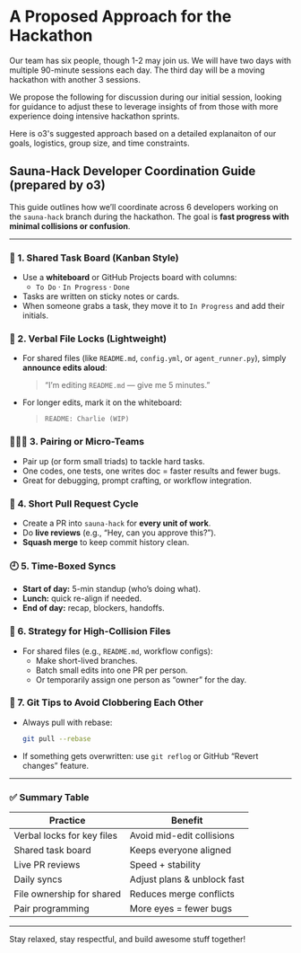 # A Proposed Approach for the Hackathon

Our team has six people, though 1-2 may join us.  We will have two days with multiple 90-minute sessions each day.
The third day will be a moving hackathon with another 3 sessions.

We propose the following for discussion during our initial session, looking for guidance to adjust these to
leverage insights of from those with more experience doing intensive hackathon sprints.

Here is o3's suggested approach based on a detailed explanaiton of our goals, logistics, group size, and time constraints.


## Sauna-Hack Developer Coordination Guide (prepared by o3)

This guide outlines how we’ll coordinate across 6 developers working on the `sauna-hack` branch during the hackathon.
The goal is **fast progress with minimal collisions or confusion**.

---

### 🔁 1. Shared Task Board (Kanban Style)
- Use a **whiteboard** or GitHub Projects board with columns:
  - `To Do` · `In Progress` · `Done`
- Tasks are written on sticky notes or cards.
- When someone grabs a task, they move it to `In Progress` and add their initials.

### 💬 2. Verbal File Locks (Lightweight)
- For shared files (like `README.md`, `config.yml`, or `agent_runner.py`), simply **announce edits aloud**:
  > “I’m editing `README.md` — give me 5 minutes.”
- For longer edits, mark it on the whiteboard:
  > `README: Charlie (WIP)`

### 🧑‍🤝‍🧑 3. Pairing or Micro-Teams
- Pair up (or form small triads) to tackle hard tasks.
- One codes, one tests, one writes doc = faster results and fewer bugs.
- Great for debugging, prompt crafting, or workflow integration.

### 🔀 4. Short Pull Request Cycle
- Create a PR into `sauna-hack` for **every unit of work**.
- Do **live reviews** (e.g., “Hey, can you approve this?”).
- **Squash merge** to keep commit history clean.

### 🕘 5. Time-Boxed Syncs
- **Start of day:** 5-min standup (who’s doing what).
- **Lunch:** quick re-align if needed.
- **End of day:** recap, blockers, handoffs.

### 📁 6. Strategy for High-Collision Files
- For shared files (e.g., `README.md`, workflow configs):
  - Make short-lived branches.
  - Batch small edits into one PR per person.
  - Or temporarily assign one person as “owner” for the day.

### 🔄 7. Git Tips to Avoid Clobbering Each Other
- Always pull with rebase:
  ```zsh
  git pull --rebase
  ```
- If something gets overwritten: use `git reflog` or GitHub “Revert changes” feature.

---

### ✅ Summary Table

| Practice                     | Benefit                             |
|-----------------------------|-------------------------------------|
| Verbal locks for key files  | Avoid mid-edit collisions           |
| Shared task board           | Keeps everyone aligned              |
| Live PR reviews             | Speed + stability                   |
| Daily syncs                 | Adjust plans & unblock fast         |
| File ownership for shared   | Reduces merge conflicts             |
| Pair programming            | More eyes = fewer bugs              |

---

Stay relaxed, stay respectful, and build awesome stuff together!
